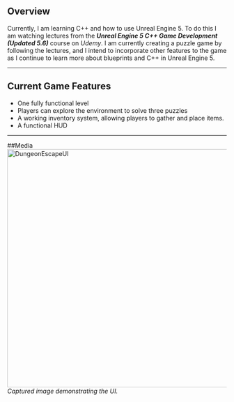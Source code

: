 ## Overview

Currently, I am learning C++ and how to use Unreal Engine 5. To do this I am watching lectures from the ***Unreal Engine 5 C++ Game Development (Updated 5.6)*** course on *Udemy*. I am currently creating a puzzle game by following the lectures, and I intend to incorporate other features to the game as I continue to learn more about blueprints and C++ in Unreal Engine 5.

----

## Current Game Features
- One fully functional level
- Players can explore the environment to solve three puzzles
- A working inventory system, allowing players to gather and place items.
- A functional HUD

----
##Media
<img width="1319" height="547" alt="DungeonEscapeUI" src="https://github.com/user-attachments/assets/fd4b2d1e-8bbb-4772-8028-c2f664570cc1" />
*Captured image demonstrating the UI.*

